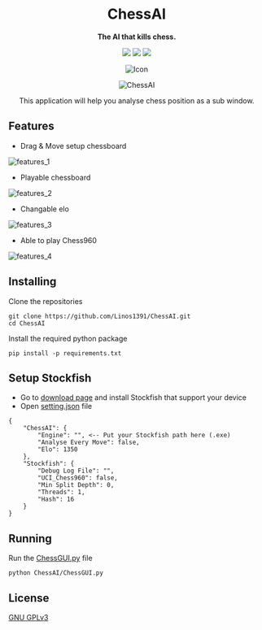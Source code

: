 <div align="center">

# ChessAI

**The AI that kills chess.**

[![][python-shield]][python-url]
[![][conda-shield]][conda-url]
[![][stockfish-shield]][stockfish-url]

[python-shield]: https://img.shields.io/badge/Python-3.12+-yellow
[python-url]: https://www.python.org/downloads/
[conda-shield]: https://img.shields.io/badge/Anaconda-24.7+-grass
[conda-url]: https://www.anaconda.com/download
[stockfish-shield]: https://img.shields.io/badge/Stockfish-16+-green
[stockfish-url]: https://stockfishchess.org/download/








![Icon](assets/Icon128.png)

![ChessAI](assets/ChessAI.png)



This application will help you analyse chess position as a sub window.

</div>


## Features

- Drag & Move setup chessboard

![features_1](assets/features_1.gif)

- Playable chessboard

![features_2](assets/features_2.gif)

- Changable elo

![features_3](assets/features_3.gif)

- Able to play Chess960

![features_4](assets/features_4.gif)

## Installing

Clone the repositories

```
git clone https://github.com/Linos1391/ChessAI.git
cd ChessAI
```

Install the required python package

```
pip install -p requirements.txt
```

## Setup Stockfish

- Go to [download page](https://stockfishchess.org/download/) and install Stockfish that support your device
- Open [setting.json](ChessAI/setting.json) file
```
{
    "ChessAI": {
        "Engine": "", <-- Put your Stockfish path here (.exe)
        "Analyse Every Move": false,
        "Elo": 1350
    },
    "Stockfish": {
        "Debug Log File": "",
        "UCI_Chess960": false,
        "Min Split Depth": 0,
        "Threads": 1,
        "Hash": 16
    }
}
```

## Running

Run the [ChessGUI.py](ChessAI/ChessGUI.py) file

```
python ChessAI/ChessGUI.py
```

## License

[GNU GPLv3](LICENSE)
